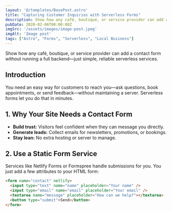```yaml
---
layout: '@/templates/BasePost.astro'
title: "Capturing Customer Inquiries with Serverless Forms"
description: Show how any café, boutique, or service provider can add a contact form without running a full backend—just simple, reliable serverless services.
pubDate: 2020-02-06T00:00:00Z
imgSrc: '/assets/images/image-post.jpeg'
imgAlt: 'Image post'
tags: ["Astro", "Forms", "Serverless", "Local Business"]
---
```


Show how any café, boutique, or service provider can add a contact form without running a full backend—just simple, reliable serverless services.

## Introduction  
You need an easy way for customers to reach you—ask questions, book appointments, or send feedback—without maintaining a server. Serverless forms let you do that in minutes.

## 1. Why Your Site Needs a Contact Form  
- **Build trust:** Visitors feel confident when they can message you directly.  
- **Generate leads:** Collect emails for newsletters, promotions, or bookings.  
- **Stay lean:** No extra hosting or server to manage.

## 2. Use a Static Form Service  
Services like Netlify Forms or Formspree handle submissions for you. You just add a few attributes to your HTML form:

```html
<form name="contact" netlify>
  <input type="text" name="name" placeholder="Your name" />
  <input type="email" name="email" placeholder="Your email" />
  <textarea name="message" placeholder="How can we help?"></textarea>
  <button type="submit">Send</button>
</form>